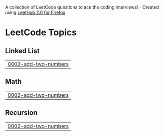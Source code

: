 A collection of LeetCode questions to ace the coding interviews! - Created using [LeetHub 2.0 for Firefox](https://github.com/maitreya2954/LeetHub-2.0-Firefox)
<!---LeetCode Topics Start-->
# LeetCode Topics
## Linked List
|  |
| ------- |
| [0002-add-two-numbers](https://github.com/sunnyjin2002/Personal-Projects/tree/master/0002-add-two-numbers) |
## Math
|  |
| ------- |
| [0002-add-two-numbers](https://github.com/sunnyjin2002/Personal-Projects/tree/master/0002-add-two-numbers) |
## Recursion
|  |
| ------- |
| [0002-add-two-numbers](https://github.com/sunnyjin2002/Personal-Projects/tree/master/0002-add-two-numbers) |
<!---LeetCode Topics End-->